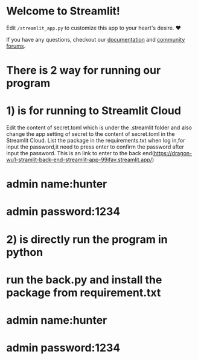 # Welcome to Streamlit!

Edit `/streamlit_app.py` to customize this app to your heart's desire. :heart:

If you have any questions, checkout our [documentation](https://docs.streamlit.io) and [community
forums](https://discuss.streamlit.io).
# There is 2 way for running our program
# 1) is for running to Streamlit Cloud
 Edit the content of secret.toml which is under the .streamlit folder and also change the app setting of secret to the content of secret.toml in the Streamlit Cloud.
 List the package in the requirements.txt
 when log in,for input the password,it need to press enter to confirm the password after input the password.
 This is an link to enter to the back end(https://dragon-wu1-stramlit-back-end-streamlit-app-99ifav.streamlit.app/)
# admin name:hunter
# admin password:1234
# 
# 2) is directly run the program in python
# run the back.py and install the package from requirement.txt
# admin name:hunter
# admin password:1234

